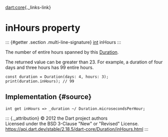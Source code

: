 [dart:core](../../dart-core/dart-core-library){._links-link}

inHours property
================

::: {#getter .section .multi-line-signature}
[int](../int-class) inHours
:::

The number of entire hours spanned by this
[Duration](../duration-class).

The returned value can be greater than 23. For example, a duration of
four days and three hours has 99 entire hours.

``` {.language-dart data-language="dart"}
const duration = Duration(days: 4, hours: 3);
print(duration.inHours); // 99
```

Implementation {#source}
--------------

``` {.language-dart data-language="dart"}
int get inHours => _duration ~/ Duration.microsecondsPerHour;
```

::: {._attribution}
© 2012 the Dart project authors\
Licensed under the BSD 3-Clause \"New\" or \"Revised\" License.\
<https://api.dart.dev/stable/2.18.5/dart-core/Duration/inHours.html>
:::
